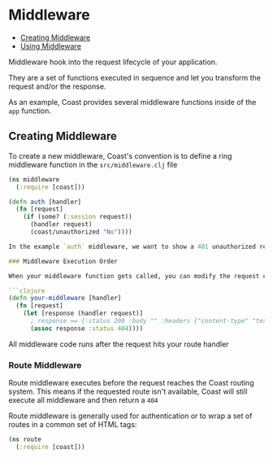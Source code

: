 # Middleware

* [Creating Middleware](#user-content-creating-middleware)
* [Using Middleware](#user-content-using-middleware)

Middleware hook into the request lifecycle of your application.

They are a set of functions executed in sequence and let you transform the request and/or the response.

As an example, Coast provides several middleware functions inside of the `app` function.

## Creating Middleware

To create a new middleware, Coast's convention is to define a ring middleware function in the `src/middleware.clj` file

```clojure
(ns middleware
  (:require [coast]))

(defn auth [handler]
  (fn [request]
    (if (some? (:session request))
      (handler request)
      (coast/unauthorized "No"))))

In the example `auth` middleware, we want to show a 401 unauthorized response if there is no session

### Middleware Execution Order

When your middleware function gets called, you can modify the request or the response like this:

```clojure
(defn your-middleware [handler]
  (fn [request]
    (let [response (handler request)]
      ; response == {:status 200 :body "" :headers {"content-type" "text/html"}}
      (assoc response :status 404))))
```

All middleware code runs after the request hits your route handler

### Route Middleware

Route middleware executes before the request reaches the Coast routing system. This means if the requested route isn't available, Coast will still execute all middleware and then return a `404`

Route middleware is generally used for authentication or to wrap a set of routes in a common set of HTML tags:

```clojure
(ns route
  (:require [coast]))
```
